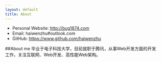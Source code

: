 ```yaml
---
layout: default
title: About
---
```



* Personal Website: <http://bug1874.com>
* Email: haiwenzhu#outlook.com
* GitHub: <https://www.github.com/haiwenzhu>

##About me
毕业于电子科技大学，目前就职于腾讯，从事Web开发方面的开发工作，关注互联网、Web开发、高性能Web架构。